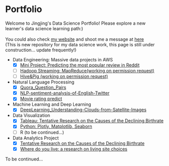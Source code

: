 # Portfolio
Welcome to Jingjing's Data Science Portfolio! Please explore a new learner's data science learning path:)  \
\
You could also check [my website](http://jingjingl.georgetown.domains/) and shoot me a message at [here](mailto:isjingjing.lin@gmail.com)
\
(This is new repository for my data science work, this page is still under construction... update frequently!)

<!-- [Data Engineering: Massive data projects in AWS] (https://github.com/JJJJJingL/dataEngineering-AWS) --> 

* Data Engineering: Massive data projects in AWS
  - [x] [Mini Project: Predicting the most popular review in Reddit](https://github.com/JJJJJingL/ANLY502MassiveData-reddit-comments-id)
  - [ ] [Hadoop Streaming: MapReduce(working on permission request)](https://github.com/gu-anly502/spring2019-a2-JJJJJingL)
  - [ ] [Hive&Pig (working on permission request)](https://github.com/gu-anly502/spring2019-a3-JJJJJingL)

* Natural Language Processing 
  - [x] [Quora_Question_Pairs](https://github.com/KoalaChelsea/Quora_Question_Pairs)
  - [x] [NLP-sentiment-analysis-of-English-Twitter](https://github.com/KoalaChelsea/NLP-sentiment-analysis-of-English-Twitter)
  - [x] [Movie rating predict](https://github.com/JJJJJingL/movie_ratings)

* Machine Learning and Deep Learning
  - [x] [DeepLearning_Understanding-Clouds-from-Satellite-Images](https://github.com/JJJJJingL/DeepLearning_Understanding-Clouds-from-Satellite-Images)

* Data Visualization
  - [x] [Tableau: Tentative Research on the Causes of the Declining Birthrate](http://jingjingl.georgetown.domains/503HW3.html)
  - [x] [Python: Plotly, Matplotlib, Seaborn](http://jingjingl.georgetown.domains/HWpre.html)
  - [ ] R (to be continued...)
  
* Data Analytics Project
  - [x] [Tentative Research on the Causes of the Declining Birthrate](https://github.com/JJJJJingL/ANLY503)
  - [x] [Where do you live: a research on living site choices](https://github.com/JJJJJingL/ANLY-501-Project)

To be continued... 
